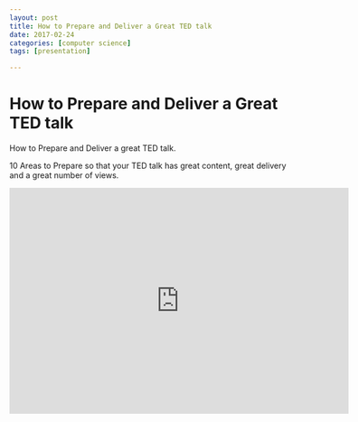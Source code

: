 ```yaml
---
layout: post
title: How to Prepare and Deliver a Great TED talk
date: 2017-02-24
categories: [computer science]
tags: [presentation]

---
```







# How to Prepare and Deliver a Great TED talk


How to Prepare and Deliver a great TED talk. 

10 Areas to Prepare so that your TED talk has great content, great delivery and a great number of views.

<iframe width="600" height="400" src="https://www.youtube.com/embed/W_Sk-5ipJJQ" frameborder="0" allowfullscreen></iframe>